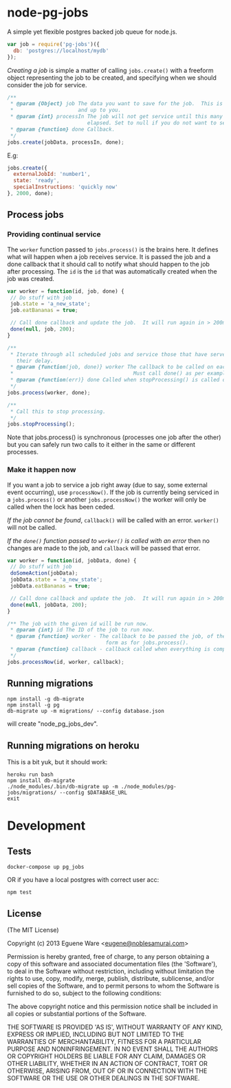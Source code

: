 node-pg-jobs
============

A simple yet flexible postgres backed job queue for node.js.

```javascript
var job = require('pg-jobs')({
  db: 'postgres://localhost/mydb'
});
```

*Creating a job* is simple a matter of calling `jobs.create()` with a freeform
object representing the job to be created, and specifying when we should
consider the job for service.

```javascript
/**
 * @param {Object} job The data you want to save for the job.  This is freeform
 *                     and up to you.
 * @param {int} processIn The job will not get service until this many ms have
                          elapsed. Set to null if you do not want to service it again.
 * @param {function} done Callback.
 */
jobs.create(jobData, processIn, done);
```
E.g:
```javascript
jobs.create({
  externalJobId: 'number1',
  state: 'ready',
  specialInstructions: 'quickly now'
}, 2000, done);
```

## Process jobs
### Providing continual service
The `worker` function passed to `jobs.process()` is the brains here.
It defines what will happen when a job receives service.  It is
passed the job and a done callback that it should call to notify
what should happen to the job after processing.  The `id` is the `id`
that was automatically created when the job was created.
```javascript
var worker = function(id, job, done) {
 // Do stuff with job
 job.state = 'a_new_state';
 job.eatBananas = true;

 // Call done callback and update the job.  It will run again in > 200ms.
 done(null, job, 200);
}

/**
 * Iterate through all scheduled jobs and service those that have served out
   their delay.
 * @param {function(job, done)} worker The callback to be called on each job.
 *                                       Must call done() as per example above.
 * @param {function(err)} done Called when stopProcessing() is called or on fatal error.
 */
jobs.process(worker, done);

/**
 * Call this to stop processing.
 */
jobs.stopProcessing();
```
Note that jobs.process() is synchronous (processes one job after the
other) but you can safely run two calls to it either in the same or different
processes.

### Make it happen now

If you want a job to service a job right away (due to say, some external event
occurring), use `processNow()`.
If the job is currently being serviced in a `jobs.process()` or another
`jobs.processNow()` the worker will only be called when the lock has been ceded.

*If the job cannot be found*, `callback()` will be called with an error. `worker()`
will not be called.

*If the `done()` function passed to `worker()` is called with an error* then no
changes are made to the job, and `callback` will be passed that error.

```javascript
var worker = function(id, jobData, done) {
 // Do stuff with job
 doSomeAction(jobData);
 jobData.state = 'a_new_state';
 jobData.eatBananas = true;

 // Call done callback and update the job.  It will run again in > 200ms.
 done(null, jobData, 200);
}

/** The job with the given id will be run now.
 * @param {int} id The ID of the job to run now.
 * @param {function} worker - The callback to be passed the job, of the same
                                form as for jobs.process().
 * @param {function} callback - callback called when everything is completed.
 */
jobs.processNow(id, worker, callback);
```

## Running migrations
```script
npm install -g db-migrate
npm install -g pg
db-migrate up -m migrations/ --config database.json
```
will create "node_pg_jobs_dev".

## Running migrations on heroku
This is a bit yuk, but it should work:
```
heroku run bash
npm install db-migrate
./node_modules/.bin/db-migrate up -m ./node_modules/pg-jobs/migrations/ --config $DATABASE_URL
exit
```

# Development
## Tests
```
docker-compose up pg_jobs
```
OR if you have a local postgres with correct user acc:
```
npm test
```


## License

(The MIT License)

Copyright (c) 2013 Eguene Ware &lt;eugene@noblesamurai.com&gt;

Permission is hereby granted, free of charge, to any person obtaining
a copy of this software and associated documentation files (the
'Software'), to deal in the Software without restriction, including
without limitation the rights to use, copy, modify, merge, publish,
distribute, sublicense, and/or sell copies of the Software, and to
permit persons to whom the Software is furnished to do so, subject to
the following conditions:

The above copyright notice and this permission notice shall be
included in all copies or substantial portions of the Software.

THE SOFTWARE IS PROVIDED 'AS IS', WITHOUT WARRANTY OF ANY KIND,
EXPRESS OR IMPLIED, INCLUDING BUT NOT LIMITED TO THE WARRANTIES OF
MERCHANTABILITY, FITNESS FOR A PARTICULAR PURPOSE AND NONINFRINGEMENT.
IN NO EVENT SHALL THE AUTHORS OR COPYRIGHT HOLDERS BE LIABLE FOR ANY
CLAIM, DAMAGES OR OTHER LIABILITY, WHETHER IN AN ACTION OF CONTRACT,
TORT OR OTHERWISE, ARISING FROM, OUT OF OR IN CONNECTION WITH THE
SOFTWARE OR THE USE OR OTHER DEALINGS IN THE SOFTWARE.
